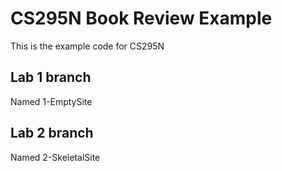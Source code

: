# CS295N Book Review Example
This is the example code for CS295N

## Lab 1 branch
Named 1-EmptySite

## Lab 2 branch
Named 2-SkeletalSite